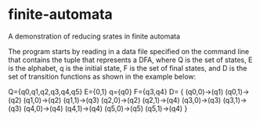 # finite-automata
A demonstration of reducing srates in finite automata

The program starts by reading in a data file specified on the command line that contains the tuple that represents a DFA, where 
Q is the set of states, E is the alphabet, q is the initial state, F is the set of final states, and D is the set of transition 
functions as shown in the example below:

Q={q0,q1,q2,q3,q4,q5}
E={0,1}
q={q0}
F={q3,q4}
D=
{
(q0,0)->(q1)
(q0,1)->(q2)
(q1,0)->(q2)
(q1,1)->(q3)
(q2,0)->(q2)
(q2,1)->(q4)
(q3,0)->(q3)
(q3,1)->(q3)
(q4,0)->(q4)
(q4,1)->(q4)
(q5,0)->(q5)
(q5,1)->(q4)
}
